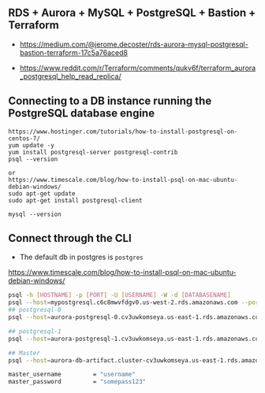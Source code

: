 ## RDS + Aurora + MySQL + PostgreSQL + Bastion + Terraform
- https://medium.com/@jerome.decoster/rds-aurora-mysql-postgresql-bastion-terraform-17c5a76aced8

- https://www.reddit.com/r/Terraform/comments/qukv6f/terraform_aurora_postgresql_help_read_replica/ 

## Connecting to a DB instance running the PostgreSQL database engine
```
https://www.hostinger.com/tutorials/how-to-install-postgresql-on-centos-7/
yum update -y
yum install postgresql-server postgresql-contrib
psql --version

or
https://www.timescale.com/blog/how-to-install-psql-on-mac-ubuntu-debian-windows/
sudo apt-get update
sudo apt-get install postgresql-client

mysql --version
```

## Connect through the CLI
- The default db in postgres is `postgres`

https://www.timescale.com/blog/how-to-install-psql-on-mac-ubuntu-debian-windows/
```sh
psql -h [HOSTNAME] -p [PORT] -U [USERNAME] -W -d [DATABASENAME]
psql --host=mypostgresql.c6c8mwvfdgv0.us-west-2.rds.amazonaws.com --port=5432 --username=awsuser --password --dbname=mypgdb 
## postgresql-0
psql --host=aurora-postgresql-0.cv3uwkomseya.us-east-1.rds.amazonaws.com --port=5432 --username=username --password --dbname=postgres 

## postgresql-1
psql --host=aurora-postgresql-1.cv3uwkomseya.us-east-1.rds.amazonaws.com --port=5432 --username=username --password --dbname=postgres 

## Master
psql --host=aurora-db-artifact.cluster-cv3uwkomseya.us-east-1.rds.amazonaws.com --port=5432 --username=username --password --dbname=postgres 

master_username         = "username"
master_password         = "somepass123"
```


